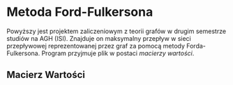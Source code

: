 # Metoda Ford-Fulkersona
Powyższy jest projektem zaliczeniowym z teorii grafów w drugim semestrze studiów na AGH (ISI).
Znajduje on maksymalny przepływ w sieci przepływowej reprezentowanej przez graf za pomocą metody Forda-Fulkersona.
Program przyjmuje plik w postaci _macierzy wartości_.

## Macierz Wartości

